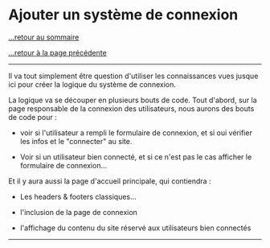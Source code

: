 # Ajouter un système de connexion 

[...retour au sommaire](../intro.md)

[...retour à la page précédente](./envoiFichiers.md)

--- 

Il va tout simplement être question d'utiliser les connaissances vues jusque ici pour créer la logique du système de connexion. 

La logique va se découper en plusieurs bouts de code. Tout d'abord, sur la page responsable de la connexion des utilisateurs, nous aurons des bouts de code pour : 

* voir si l'utilisateur a rempli le formulaire de connexion, et si oui vérifier les infos et le "connecter" au site.

* Voir si un utilisateur bien connecté, et si ce n'est pas le cas afficher le formulaire de connexion...
  

Et il y aura aussi la page d'accueil principale, qui contiendra : 

* Les headers & footers classiques...

* l'inclusion de la page de connexion 

* l'affichage du contenu du site réservé aux utilisateurs bien connectés 



--- 